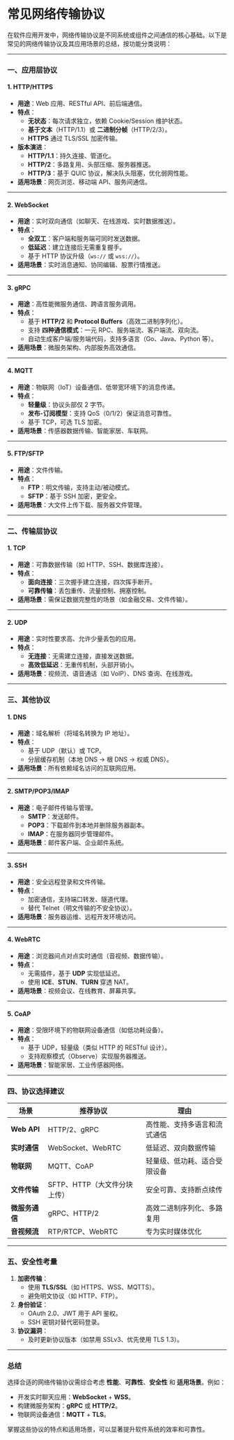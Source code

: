 # 常见网络传输协议
在软件应用开发中，网络传输协议是不同系统或组件之间通信的核心基础。以下是常见的网络传输协议及其应用场景的总结，按功能分类说明：

---

### **一、应用层协议**
#### **1. HTTP/HTTPS**
- **用途**：Web 应用、RESTful API、前后端通信。
- **特点**：
  - **无状态**：每次请求独立，依赖 Cookie/Session 维护状态。
  - **基于文本**（HTTP/1.1）或 **二进制分帧**（HTTP/2/3）。
  - **HTTPS** 通过 TLS/SSL 加密传输。
- **版本演进**：
  - **HTTP/1.1**：持久连接、管道化。
  - **HTTP/2**：多路复用、头部压缩、服务器推送。
  - **HTTP/3**：基于 QUIC 协议，解决队头阻塞，优化弱网性能。
- **适用场景**：网页浏览、移动端 API、服务间通信。

---

#### **2. WebSocket**
- **用途**：实时双向通信（如聊天、在线游戏、实时数据推送）。
- **特点**：
  - **全双工**：客户端和服务端可同时发送数据。
  - **低延迟**：建立连接后无需重复握手。
  - 基于 HTTP 协议升级（`ws://` 或 `wss://`）。
- **适用场景**：实时消息通知、协同编辑、股票行情推送。

---

#### **3. gRPC**
- **用途**：高性能微服务通信、跨语言服务调用。
- **特点**：
  - 基于 **HTTP/2** 和 **Protocol Buffers**（高效二进制序列化）。
  - 支持 **四种通信模式**：一元 RPC、服务端流、客户端流、双向流。
  - 自动生成客户端/服务端代码，支持多语言（Go、Java、Python 等）。
- **适用场景**：微服务架构、内部服务高效通信。

---

#### **4. MQTT**
- **用途**：物联网（IoT）设备通信、低带宽环境下的消息传递。
- **特点**：
  - **轻量级**：协议头部仅 2 字节。
  - **发布-订阅模型**：支持 QoS（0/1/2）保证消息可靠性。
  - 基于 TCP，可选 TLS 加密。
- **适用场景**：传感器数据传输、智能家居、车联网。

---

#### **5. FTP/SFTP**
- **用途**：文件传输。
- **特点**：
  - **FTP**：明文传输，支持主动/被动模式。
  - **SFTP**：基于 SSH 加密，更安全。
- **适用场景**：大文件上传下载、服务器文件管理。

---

### **二、传输层协议**
#### **1. TCP**
- **用途**：可靠数据传输（如 HTTP、SSH、数据库连接）。
- **特点**：
  - **面向连接**：三次握手建立连接，四次挥手断开。
  - **可靠传输**：丢包重传、流量控制、拥塞控制。
- **适用场景**：需保证数据完整性的场景（如金融交易、文件传输）。

---

#### **2. UDP**
- **用途**：实时性要求高、允许少量丢包的应用。
- **特点**：
  - **无连接**：无需建立连接，直接发送数据。
  - **高效低延迟**：无重传机制，头部开销小。
- **适用场景**：视频流、语音通话（如 VoIP）、DNS 查询、在线游戏。

---

### **三、其他协议**
#### **1. DNS**
- **用途**：域名解析（将域名转换为 IP 地址）。
- **特点**：
  - 基于 UDP（默认）或 TCP。
  - 分层缓存机制（本地 DNS → 根 DNS → 权威 DNS）。
- **适用场景**：所有依赖域名访问的互联网应用。

---

#### **2. SMTP/POP3/IMAP**
- **用途**：电子邮件传输与管理。
  - **SMTP**：发送邮件。
  - **POP3**：下载邮件到本地并删除服务器副本。
  - **IMAP**：在服务器同步管理邮件。
- **适用场景**：邮件客户端、企业邮件系统。

---

#### **3. SSH**
- **用途**：安全远程登录和文件传输。
- **特点**：
  - 加密通信，支持端口转发、隧道代理。
  - 替代 Telnet（明文传输的不安全协议）。
- **适用场景**：服务器运维、远程开发环境访问。

---

#### **4. WebRTC**
- **用途**：浏览器间点对点实时通信（音视频、数据传输）。
- **特点**：
  - 无需插件，基于 **UDP** 实现低延迟。
  - 使用 **ICE**、**STUN**、**TURN** 穿透 NAT。
- **适用场景**：视频会议、在线教育、屏幕共享。

---

#### **5. CoAP**
- **用途**：受限环境下的物联网设备通信（如低功耗设备）。
- **特点**：
  - 基于 UDP，轻量级（类似 HTTP 的 RESTful 设计）。
  - 支持观察模式（Observe）实现服务器推送。
- **适用场景**：智能家居、工业传感器网络。

---

### **四、协议选择建议**
| **场景**               | **推荐协议**                  | **理由**                               |
|-------------------------|-------------------------------|----------------------------------------|
| **Web API**             | HTTP/2、gRPC                  | 高性能、支持多语言和流式通信           |
| **实时通信**            | WebSocket、WebRTC             | 低延迟、双向数据传输                   |
| **物联网**              | MQTT、CoAP                    | 轻量级、低功耗、适合受限设备           |
| **文件传输**            | SFTP、HTTP（大文件分块上传）  | 安全可靠、支持断点续传                 |
| **微服务通信**          | gRPC、HTTP/2                  | 高效二进制序列化、多路复用             |
| **音视频流**            | RTP/RTCP、WebRTC              | 专为实时媒体优化                       |

---

### **五、安全性考量**
1. **加密传输**：
   - 使用 **TLS/SSL**（如 HTTPS、WSS、MQTTS）。
   - 避免明文协议（如 HTTP、FTP）。
2. **身份验证**：
   - OAuth 2.0、JWT 用于 API 鉴权。
   - SSH 密钥对替代密码登录。
3. **协议漏洞**：
   - 及时更新协议版本（如禁用 SSLv3、优先使用 TLS 1.3）。

---

### **总结**
选择合适的网络传输协议需综合考虑 **性能**、**可靠性**、**安全性** 和 **适用场景**。例如：
- 开发实时聊天应用：**WebSocket** + **WSS**。
- 构建微服务架构：**gRPC** 或 **HTTP/2**。
- 物联网设备通信：**MQTT** + **TLS**。

掌握这些协议的特点和适用场景，可以显著提升软件系统的效率和可靠性。